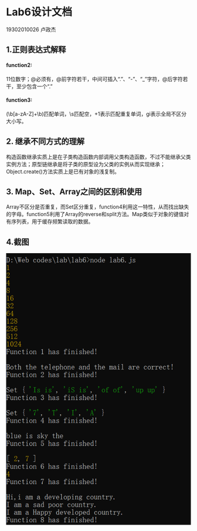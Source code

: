 # Lab6设计文档

19302010026 卢政杰

## 1.正则表达式解释
#### function2: 
11位数字；@必须有，@前字符若干，中间可插入“.”、“-”、“_”字符，@后字符若干，至少包含一个“.”
#### function3:
(\b[a-zA-Z]+\b)匹配单词，\s匹配空，+1表示匹配重复单词，gi表示全局不区分大小写。

## 2. 继承不同方式的理解
构造函数继承实质上是在子类构造函数内部调用父类构造函数，不过不能继承父类实例方法；原型链继承是将子类的原型设为父类的实例从而实现继承；Object.create()方法实质上是已有对象的浅复制。

## 3. Map、Set、Array之间的区别和使用
Array不区分是否重复，而Set区分重复，function4利用这一特性，从而找出缺失的字母。function5利用了Array的reverse和split方法。Map类似于对象的键值对有序列表，用于缓存频繁读取的数据。

## 4.截图
![picture1](1.jpg)
